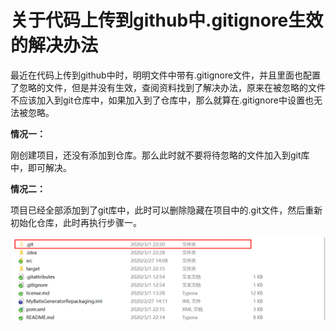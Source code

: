 # 关于代码上传到github中.gitignore生效的解决办法

最近在代码上传到github中时，明明文件中带有.gitignore文件，并且里面也配置了忽略的文件，但是并没有生效，查阅资料找到了解决办法，原来在被忽略的文件不应该加入到git仓库中，如果加入到了仓库中，那么就算在.gitignore中设置也无法被忽略。

**情况一：**

刚创建项目，还没有添加到仓库。那么此时就不要将待忽略的文件加入到git库中，即可解决。

**情况二：**

项目已经全部添加到了git库中，此时可以删除隐藏在项目中的.git文件，然后重新初始化仓库，此时再执行步骤一。

![](https://raw.githubusercontent.com/lightingsui/Pic/master/img/Snipaste_2020-03-01_22-38-07.png)